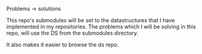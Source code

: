 Problems -> solutions

This repo's submodules will be set to the datastructures that I have implemented in my repositories. The problems which I will be solving in this repo, will use the DS from the submodules directory. 

It also makes it easier to browse the ds repo.
